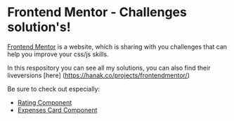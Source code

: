 # Frontend Mentor - Challenges solution's!

[Frontend Mentor](https://www.frontendmentor.io) is a website, which is sharing with you challenges that can help you improve your css/js skills. 

In this respository you can see all my solutions, you can also find their liveversions [here] (https://hanak.co/projects/frontendmentor/)

Be sure to check out especially:
- [Rating Component](https://github.com/mhanak96/Frontend-Mentor-Challenges)
- [Expenses Card Component](https://github.com/mhanak96/Frontend-Mentor-Challenges)